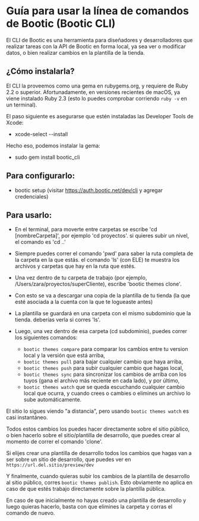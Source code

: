 # Guía para usar la línea de comandos de Bootic (Bootic CLI)

El CLI de Bootic es una herramienta para diseñadores y desarrolladores que
realizar tareas con la API de Bootic en forma local, ya sea ver o modificar
datos, o bien realizar cambios en la plantilla de la tienda.

## ¿Cómo instalarla?

El CLI la proveemos como una gema en rubygems.org, y requiere de Ruby 2.2
o superior. Afortunadamente, en versiones recientes de macOS, ya viene
instalado Ruby 2.3 (esto lo puedes comprobar corriendo `ruby -v` en un
terminal).

El paso siguiente es asegurarse que estén instaladas las Developer Tools
de Xcode:

 - xcode-select --install

Hecho eso, podemos instalar la gema:

 - sudo gem install bootic_cli

## Para configurarlo:

 - bootic setup (visitar https://auth.bootic.net/dev/cli y agregar credenciales)

## Para usarlo:

- En el terminal, para moverte entre carpetas se escribe 'cd [nombreCarpeta]',
  por ejemplo 'cd proyectos'. si quieres subir un nivel, el comando es 'cd ..'

- Siempre puedes correr el comando 'pwd' para saber la ruta completa de la
  carpeta en la que estás. el comando 'ls' (con ELE) te muestra los archivos
  y carpetas que hay en la ruta que estés.

- Una vez dentro de tu carpeta de trabajo (por ejemplo, /Users/zara/proyectos/superCliente),
  escribe 'bootic themes clone'.

- Con esto se va a descargar una copia de la plantilla de tu tienda (la que
  esté asociada a la cuenta con la que te logueaste antes)

- La plantilla se guardará en una carpeta con el mismo subdominio que la tienda.
  deberías verla si corres 'ls'.

- Luego, una vez dentro de esa carpeta (cd subdominio), puedes correr los
  siguientes comandos:

  - `bootic themes compare` para comparar los cambios entre tu version local y
     la versión que está arriba,
  - `bootic themes pull` para bajar cualquier cambio que haya arriba,
  - `bootic themes push` para subir cualquier cambio que hagas local,
  - `bootic themes sync` para sincronizar los cambios de arriba con los tuyos
     (gana el archivo más reciente en cada lado), y por último,
  - `bootic themes watch` que se queda escuchando cualquier cambio local que
     ocurra, y cuando crees o cambies o elimines un archivo lo sube automáticamente.

El sitio lo sigues viendo "a distancia", pero usando `bootic themes watch` es
casi instantáneo.

Todos estos cambios los puedes hacer directamente sobre el sitio público,
o bien hacerlo sobre el sitio/plantilla de desarrollo, que puedes crear al
momento de correr el comando 'clone'.

Si elijes crear una plantilla de desarrollo todos los cambios que hagas van
a ser sobre un sitio de desarrollo, que puedes ver en `https://url.del.sitio/preview/dev`

Y finalmente, cuando quieras subir los cambios de la plantilla de desarrollo
al sitio público, corres `bootic themes publish`. Esto obviamente no aplica
en caso de que estés trabajo directamente sobre la plantilla pública.

En caso de que inicialmente no hayas creado una plantilla de desarrollo y
luego quieras hacerlo, basta con que elimines la carpeta y corras el comando
de nuevo.
